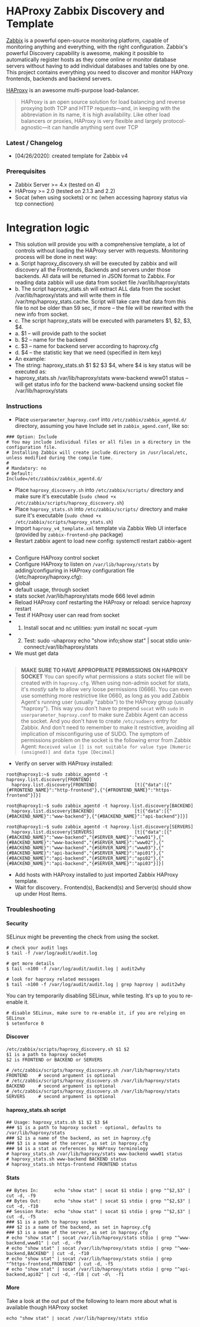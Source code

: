 HAProxy Zabbix Discovery and Template
=====================================

[Zabbix](http://zabbix.com) is a powerful open-source monitoring platform, capable of monitoring anything and everything, with the right configuration.
Zabbix's powerful Discovery capability is awesome, making it possible to automatically register hosts as they come online or monitor database servers without having to add individual databases and tables one by one.
This project contains everything you need to discover and monitor HAProxy frontends, backends and backend servers.

[HAProxy](http://www.haproxy.org/) is an awesome multi-purpose load-balancer.

> HAProxy is an open source solution for load balancing and reverse proxying both TCP and HTTP requests—and, in keeping with the abbreviation in its name, it is high availability.
> Like other load balancers or proxies, HAProxy is very flexible and largely protocol-agnostic—it can handle anything sent over TCP

### Latest / Changelog

* [04/26/2020]: created template for Zabbix v4

### Prerequisites

* Zabbix Server >= 4.x (tested on 4)
* HAProxy >= 2.0 (tested on 2.1.3 and 2.2)
* Socat (when using sockets) or nc (when accessing haproxy status via tcp connection)

# Integration logic
* This solution will provide you with a comprehensive template, a lot of controls without loading the HAProxy server with requests. Monitoring process will be done in next way:
* a.	Script haproxy_discovery.sh  will be executed by zabbix and will discovery all the Frontends, Backends and servers under those backends. All data will be returned in JSON format to Zabbix. For reading data zabbix will use data from socket file /var/lib/haproxy/stats
* b.	The script haproxy_stats.sh will extract ALL data from the socket /var/lib/haproxy/stats and will write them in file /var/tmp/haproxy_stats.cache. Script will take care that data from this file to not be older than 59 sec, if more – the file will be rewrited with the new info from socket.
* c.	The script haproxy_stats will be executed with parameters $1, $2, $3, $4. 
* a.	$1 – will provide path to the socket
* b.	$2 – name for the backend
* c.	$3 – name for backend server according to haproxy.cfg
* d.	$4 – the statistic key that we need (specified in item key)
* An example:
* The string: haproxy_stats.sh $1 $2 $3 $4, where $4 is key status will be executed as:
* haproxy_stats.sh /var/lib/haproxy/stats www-backend www01 status – will get status info for the backend www-backend unsing socket file /var/lib/haproxy/stats


### Instructions

* Place `userparameter_haproxy.conf` into `/etc/zabbix/zabbix_agentd.d/` directory, assuming you have Include set in `zabbix_agend.conf`, like so:
```
### Option: Include
# You may include individual files or all files in a directory in the configuration file.
# Installing Zabbix will create include directory in /usr/local/etc, unless modified during the compile time.
#
# Mandatory: no
# Default:
Include=/etc/zabbix/zabbix_agentd.d/
```
* Place `haproxy_discovery.sh` into `/etc/zabbix/scripts/` directory and make sure it's executable (`sudo chmod +x /etc/zabbix/scripts/haproxy_discovery.sh`)
* Place `haproxy_stats.sh` into `/etc/zabbix/scripts/` directory and make sure it's executable (`sudo chmod +x /etc/zabbix/scripts/haproxy_stats.sh`)
* Import `haproxy_v4_template.xml`  template via Zabbix Web UI interface (provided by `zabbix-frontend-php` package)
* Restart zabbix agent to load new config: systemctl restart zabbix-agent

```

```
* Configure HAProxy control socket
* Configure HAProxy to listen on `/var/lib/haproxy/stats` by adding/configuring in HAProxy configuration file (/etc/haproxy/haproxy.cfg):
* global
*    default usage, through socket
*   stats socket /var/lib/haproxy/stats  mode 666 level admin
* Reload HAProxy conf restarting the HAProxy or reload: service haproxy restart
* Test if HAProxy user can read from socket
* 1.	Install socat and nc utilities: yum install nc socat –yum
* 2.	Test: sudo -uhaproxy echo "show info;show stat" | socat stdio unix-connect:/var/lib/haproxy/stats
* We must get data
```

```

>**MAKE SURE TO HAVE APPROPRIATE PERMISSIONS ON HAPROXY SOCKET**
>You can specify what permissions a stats socket file will be created with in `haproxy.cfg`. When using non-admin socket for stats, it's _mostly_ safe to allow very loose permissions (0666).
>You can even use something more restrictive like 0660, as long as you add Zabbix Agent's running user (usually "zabbix") to the HAProxy group (usually "haproxy").
>This way you don't have to prepend `socat` with `sudo` in `userparameter_haproxy.conf` to make sure Zabbix Agent can access the socket. And you don't have to create `/etc/sudoers` entry for Zabbix. And don't need to remember to make it restrictive, avoiding all implication of misconfiguring use of SUDO.
>The symptom of permissions problem on the socket is the following error from Zabbix Agent:
>`Received value [] is not suitable for value type [Numeric (unsigned)] and data type [Decimal]`

* Verify on server with HAProxy installed:
```
root@haproxy1:~$ sudo zabbix_agentd -t haproxy.list.discovery[FRONTEND]
  haproxy.list.discovery[FRONTEND]              [t|{"data":[{"{#FRONTEND_NAME}":"http-frontend"},{"{#FRONTEND_NAME}":"https-frontend"}]}]

root@haproxy1:~$ sudo zabbix_agentd -t haproxy.list.discovery[BACKEND]
  haproxy.list.discovery[BACKEND]               [t|{"data":[{"{#BACKEND_NAME}":"www-backend"},{"{#BACKEND_NAME}":"api-backend"}]}]

root@haproxy1:~$ sudo zabbix_agentd -t haproxy.list.discovery[SERVERS]
  haproxy.list.discovery[SERVERS]               [t|{"data":[{"{#BACKEND_NAME}":"www-backend","{#SERVER_NAME}":"www01"},{"{#BACKEND_NAME}":"www-backend","{#SERVER_NAME}":"www02"},{"{#BACKEND_NAME}":"www-backend","{#SERVER_NAME}":"www03"},{"{#BACKEND_NAME}":"api-backend","{#SERVER_NAME}":"api01"},{"{#BACKEND_NAME}":"api-backend","{#SERVER_NAME}":"api02"},{"{#BACKEND_NAME}":"api-backend","{#SERVER_NAME}":"api03"}]}]
```

* Add hosts with HAProxy installed to just imported Zabbix HAProxy template.
* Wait for discovery.. Frontend(s), Backend(s) and Server(s) should show up under Host Items.



### Troubleshooting

#### Security
SELinux might be preventing the check from using the socket.
```
# check your audit logs
$ tail -f /var/log/audit/audit.log

# get more details
$ tail -n100 -f /var/log/audit/audit.log | audit2why

# look for haproxy related messages
$ tail -n100 -f /var/log/audit/audit.log | grep haproxy | audit2why
```

You can try temporarily disabling SELinux, while testing. It's up to you to re-enable it.
```
# disable SELinux, make sure to re-enable it, if you are relying on SELinux
$ setenforce 0
```

#### Discover
```
/etc/zabbix/scripts/haproxy_discovery.sh $1 $2
$1 is a path to haproxy socket
$2 is FRONTEND or BACKEND or SERVERS

# /etc/zabbix/scripts/haproxy_discovery.sh /var/lib/haproxy/stats FRONTEND    # second argument is optional
# /etc/zabbix/scripts/haproxy_discovery.sh /var/lib/haproxy/stats BACKEND     # second argument is optional
# /etc/zabbix/scripts/haproxy_discovery.sh /var/lib/haproxy/stats SERVERS     # second argument is optional
```

#### haproxy_stats.sh script
```
## Usage: haproxy_stats.sh $1 $2 $3 $4
### $1 is a path to haproxy socket - optional, defaults to /var/lib/haproxy/stats
### $2 is a name of the backend, as set in haproxy.cfg
### $3 is a name of the server, as set in haproxy.cfg
### $4 is a stat as references by HAProxy terminology
# haproxy_stats.sh /var/lib/haproxy/stats www-backend www01 status
# haproxy_stats.sh www-backend BACKEND status
# haproxy_stats.sh https-frontend FRONTEND status
```


#### Stats
```
## Bytes In:      echo "show stat" | socat $1 stdio | grep "^$2,$3" | cut -d, -f9
## Bytes Out:     echo "show stat" | socat $1 stdio | grep "^$2,$3" | cut -d, -f10
## Session Rate:  echo "show stat" | socat $1 stdio | grep "^$2,$3" | cut -d, -f5
### $1 is a path to haproxy socket
### $2 is a name of the backend, as set in haproxy.cfg
### $3 is a name of the server, as set in haproxy.cfg
# echo "show stat" | socat /var/lib/haproxy/stats stdio | grep "^www-backend,www01" | cut -d, -f9
# echo "show stat" | socat /var/lib/haproxy/stats stdio | grep "^www-backend,BACKEND" | cut -d, -f10
# echo "show stat" | socat /var/lib/haproxy/stats stdio | grep "^https-frontend,FRONTEND" | cut -d, -f5
# echo "show stat" | socat /var/lib/haproxy/stats stdio | grep "^api-backend,api02" | cut -d, -f18 | cut -d\  -f1
```

#### More
Take a look at the out put of the following to learn more about what is available though HAProxy socket
```
echo "show stat" | socat /var/lib/haproxy/stats stdio
```

